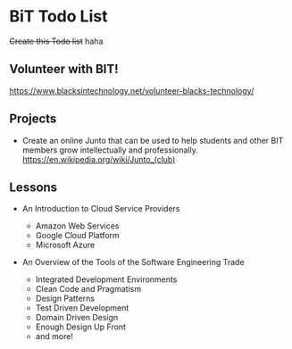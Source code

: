 # BiT Todo List 
~~Create this Todo list~~ haha

## Volunteer with BIT!
https://www.blacksintechnology.net/volunteer-blacks-technology/

## Projects
- Create an online Junto that can be used to help students and other BIT members grow intellectually and professionally. https://en.wikipedia.org/wiki/Junto_(club) 

## Lessons


- An Introduction to Cloud Service Providers 
    - Amazon Web Services 
    - Google Cloud Platform
    - Microsoft Azure


- An Overview of the Tools of the Software Engineering Trade 
    - Integrated Development Environments
    - Clean Code and Pragmatism
    - Design Patterns
    - Test Driven Development
    - Domain Driven Design
    - Enough Design Up Front
    - and more!
    
